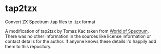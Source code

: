 # tap2tzx
Convert ZX Spectrum .tap files to .tzx format

A modification of tap2tzx by Tomaz Kac taken from [World of Spectrum](http://www.worldofspectrum.org/utilities.html). There was no other information in the sources like license information or contact details for the author. If anyone knows these details I'd happily add them to this repository.
